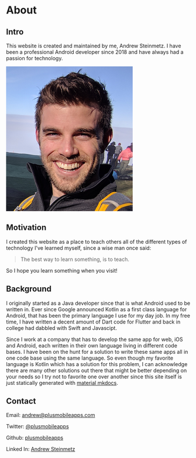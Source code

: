 # About 

## Intro

This website is created and maintained by me, Andrew Steinmetz. I have been a professional Android developer since 2018 and have always had a passion for technology.

![Blog Photo](../assets/images/blog-profile-photo.png)

## Motivation

I created this website as a place to teach others all of the different types of technology I've learned myself, since a wise man once said:

> The best way to learn something, is to teach.

So I hope you learn something when you visit!

## Background

I originally started as a Java developer since that is what Android used to be written in. Ever since Google announced Kotlin as a first class language for Android, that has been the primary language I use for my day job. In my free time, I have written a decent amount of Dart code for Flutter and back in college had dabbled with Swift and Javascipt.

Since I work at a company that has to develop the same app for web, iOS and Android, each written in their own language living in different code bases. I have been on the hunt for a solution to write these same apps all in one code base using the same language. So even though my favorite language is Kotlin which has a solution for this problem, I can acknowledge there are many other solutions out there that might be better depending on your needs so I try not to favorite one over another since this site itself is just statically generated with [material mkdocs](https://squidfunk.github.io/mkdocs-material/).

## Contact

Email: [andrew@plusmobileapps.com](mailto:andrew@plusmobileapps.com)

Twitter: [@plusmobileapps](https://twitter.com/plusmobileapps)

Github: [plusmobileapps](https://github.com/plusmobileapps)

Linked In: [Andrew Steinmetz](https://linkedin.com/in/andrew-steinmetz-6a8aaaa2/)